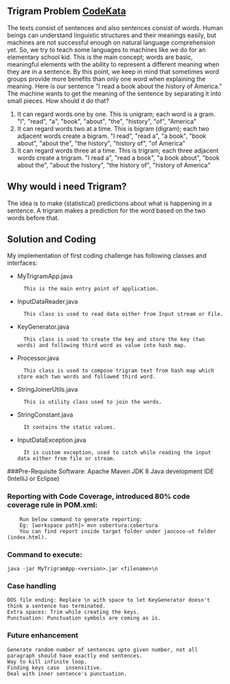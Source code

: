 Trigram Problem [CodeKata](http://codekata.com/kata/kata14-tom-swift-under-the-milkwood/)
---
The texts consist of sentences and also sentences consist of words. Human beings can understand linguistic structures and their meanings easily, but machines are not successful enough on natural language comprehension yet. So, we try to teach some languages to machines like we do for an elementary school kid. This is the main concept; words are basic, meaningful elements with the ability to represent a different meaning when they are in a sentence. By this point, we keep in mind that sometimes word groups provide more benefits than only one word when explaining the meaning. 
Here is our sentence "I read a book about the history of America."
The machine wants to get the meaning of the sentence by separating it into small pieces. How should it do that? 
1. It can regard words one by one. This is unigram; each word is a gram.
"I", "read", "a", "book", "about", "the", "history", "of", "America"
2. It can regard words two at a time. This is bigram (digram); each two adjacent words create a bigram.
"I read", "read a", "a book", "book about", "about the", "the history", "history of", "of America"
3. It can regard words three at a time. This is trigram; each three adjacent words create a trigram.
"I read a", "read a book", "a book about", "book about the", "about the history", "the history of", "history of America"

Why would i need Trigram?
---
The idea is to make (statistical) predictions about what is happening in a sentence.
A trigram makes a prediction for the word based on the two words before that.


Solution and Coding
---
My implementation of first coding challenge has following classes and interfaces:

* MyTrigramApp.java
    
        This is the main entry point of application.

* InputDataReader.java
    
        This class is used to read data either from Input stream or File.

* KeyGenerator.java
    
        This class is used to create the key and store the key (two words) and following third word as value into hash map.

* Processor.java

        This class is used to compose trigram text from hash map which store each two words and followed third word. 

* StringJoinerUtils.java

        This is utility class used to join the words.

* StringConstant.java
    
        It contains the static values.

* InputDataException.java
    
        It is custom exception, used to catch while reading the input data either from file or stream.


###Pre-Requisite Software:
    Apache Maven
    JDK 8
    Java development IDE (IntelliJ or Eclipse)

### Reporting with Code Coverage, introduced 80% code coverage rule in POM.xml:
        Run below command to generate reporting:
        Eg: [workspace path]> mvn cobertura:cobertura
        You can find report inside target folder under jaococo-ut folder (index.html).
        
### Command to execute: 
    java -jar MyTrigramApp-<version>.jar <filename>\n

### Case handling
    DOS file ending: Replace \n with space to let KeyGenerator doesn't think a sentence has terminated. 
    Extra spaces: Trim while creating the keys.
    Punctuation: Punctuation symbols are coming as is.
    
### Future enhancement

    Generate random number of sentences upto given number, not all paragraph should have exactly end sentences.
    Way to kill infinite loop.
    Finding keys case  insensitive.
    Deal with inner sentence's punctuation.